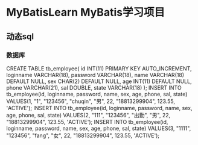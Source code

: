 # MyBatisLearn MyBatis学习项目

## 动态sql
### 数据库
CREATE TABLE tb_employee(
id INT(11) PRIMARY KEY AUTO_INCREMENT,
loginname VARCHAR(18),
password VARCHAR(18),
name VARCHAR(18) DEFAULT NULL,
sex CHAR(2) DEFAULT NULL,
age INT(11) DEFAULT NULL,
phone VARCHAR(21),
sal DOUBLE,
state VARCHAR(18)
);
INSERT INTO tb_employee(id, loginname, password, name, sex, age, phone, sal, state) VALUES(1, "1", "123456", "chuqin", "男", 22, "18813299904", 123.55, 'ACTIVE');
INSERT INTO tb_employee(id, loginname, password, name, sex, age, phone, sal, state) VALUES(2, "111", "123456", "出勤", "男", 22, "18813299904", 123.55, 'ACTIVE');
INSERT INTO tb_employee(id, loginname, password, name, sex, age, phone, sal, state) VALUES(3, "1111", "123456", "fang", "女", 22, "18813299904", 123.55, 'ACTIVE');